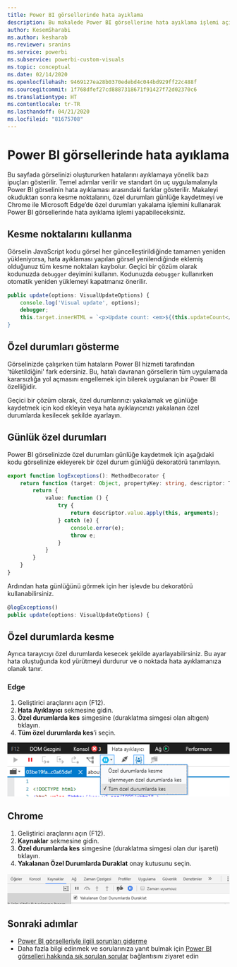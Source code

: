 ```yaml
---
title: Power BI görsellerinde hata ayıklama
description: Bu makalede Power BI görsellerine hata ayıklama işlemi açıklanır.
author: KesemSharabi
ms.author: kesharab
ms.reviewer: sranins
ms.service: powerbi
ms.subservice: powerbi-custom-visuals
ms.topic: conceptual
ms.date: 02/14/2020
ms.openlocfilehash: 9469127ea28b0370edebd4c044bd929ff22c488f
ms.sourcegitcommit: 1f768dfef27cd8887318671f91427f72d02370c6
ms.translationtype: HT
ms.contentlocale: tr-TR
ms.lasthandoff: 04/21/2020
ms.locfileid: "81675708"
---
```

# <a name="how-to-debug-power-bi-visuals"></a>Power BI görsellerinde hata ayıklama

Bu sayfada görselinizi oluştururken hatalarını ayıklamaya yönelik bazı ipuçları gösterilir. Temel adımlar verilir ve standart ön uç uygulamalarıyla Power BI görselinin hata ayıklaması arasındaki farklar gösterilir.
Makaleyi okuduktan sonra kesme noktalarını, özel durumları günlüğe kaydetmeyi ve Chrome ile Microsoft Edge’de özel durumları yakalama işlemini kullanarak Power BI görsellerinde hata ayıklama işlemi yapabileceksiniz.

## <a name="using-breakpoints"></a>Kesme noktalarını kullanma

Görselin JavaScript kodu görsel her güncelleştirildiğinde tamamen yeniden yükleniyorsa, hata ayıklaması yapılan görsel yenilendiğinde eklemiş olduğunuz tüm kesme noktaları kaybolur. Geçici bir çözüm olarak kodunuzda `debugger` deyimini kullanın. Kodunuzda `debugger` kullanırken otomatik yeniden yüklemeyi kapatmanız önerilir.

```typescript
public update(options: VisualUpdateOptions) {
    console.log('Visual update', options);
    debugger;
    this.target.innerHTML = `<p>Update count: <em>${(this.updateCount</em></p>`;
}
```


## <a name="showing-exceptions"></a>Özel durumları gösterme

Görselinizde çalışırken tüm hataların Power BI hizmeti tarafından 'tüketildiğini' fark edersiniz. Bu, hatalı davranan görsellerin tüm uygulamada kararsızlığa yol açmasını engellemek için bilerek uygulanan bir Power BI özelliğidir.

Geçici bir çözüm olarak, özel durumlarınızı yakalamak ve günlüğe kaydetmek için kod ekleyin veya hata ayıklayıcınızı yakalanan özel durumlarda kesilecek şekilde ayarlayın.


## <a name="log-exceptions"></a>Günlük özel durumları

Power BI görselinizde özel durumları günlüğe kaydetmek için aşağıdaki kodu görselinize ekleyerek bir özel durum günlüğü dekoratörü tanımlayın.

```typescript
export function logExceptions(): MethodDecorator {
    return function (target: Object, propertyKey: string, descriptor: TypedPropertyDescriptor<any>): TypedPropertyDescriptor<any> {
        return {
            value: function () {
                try {
                    return descriptor.value.apply(this, arguments);
                } catch (e) {
                    console.error(e);
                    throw e;
                }
            }
        }
    }
}
```
Ardından hata günlüğünü görmek için her işlevde bu dekoratörü kullanabilirsiniz.

```typescript
@logExceptions()
public update(options: VisualUpdateOptions) {
```

## <a name="break-on-exceptions"></a>Özel durumlarda kesme

Ayrıca tarayıcıyı özel durumlarda kesecek şekilde ayarlayabilirsiniz. Bu ayar hata oluştuğunda kod yürütmeyi durdurur ve o noktada hata ayıklamanıza olanak tanır.

### <a name="edge"></a>Edge

1. Geliştirici araçlarını açın (F12).
2. **Hata Ayıklayıcı** sekmesine gidin.
3. **Özel durumlarda kes** simgesine (duraklatma simgesi olan altıgen) tıklayın.
4. **Tüm özel durumlarda kes**’i seçin.

![Veri rolü alanları](media/visuals-how-to-debug/how-to-debug-edge.png)

## <a name="chrome"></a>Chrome

1. Geliştirici araçlarını açın (F12).
2. **Kaynaklar** sekmesine gidin.
3. **Özel durumlarda kes** simgesine (duraklatma simgesi olan dur işareti) tıklayın.
4. **Yakalanan Özel Durumlarda Duraklat** onay kutusunu seçin.

![Veri rolü alanları](media/visuals-how-to-debug/how-to-debug-chrome.png)

## <a name="next-steps"></a>Sonraki adımlar
* [Power BI görselleriyle ilgili sorunları giderme](power-bi-custom-visuals-troubleshoot.md)
* Daha fazla bilgi edinmek ve sorularınıza yanıt bulmak için [Power BI görselleri hakkında sık sorulan sorular](power-bi-custom-visuals-faq.md#organizational-power-bi-visuals) bağlantısını ziyaret edin
